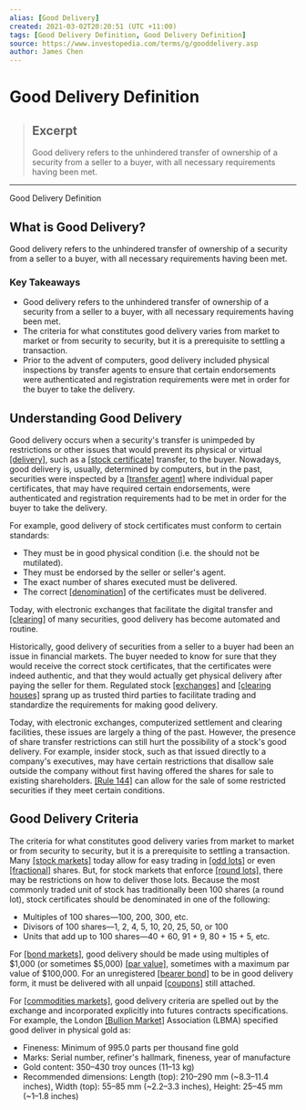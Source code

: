 ```yaml
---
alias: [Good Delivery]
created: 2021-03-02T20:20:51 (UTC +11:00)
tags: [Good Delivery Definition, Good Delivery Definition]
source: https://www.investopedia.com/terms/g/gooddelivery.asp
author: James Chen
---
```


# Good Delivery Definition

> ## Excerpt
> Good delivery refers to the unhindered transfer of ownership of a security from a seller to a buyer, with all necessary requirements having been met.

---

Good Delivery Definition
## What is Good Delivery?

Good delivery refers to the unhindered transfer of ownership of a security from a seller to a buyer, with all necessary requirements having been met.

### Key Takeaways

-   Good delivery refers to the unhindered transfer of ownership of a security from a seller to a buyer, with all necessary requirements having been met.
-   The criteria for what constitutes good delivery varies from market to market or from security to security, but it is a prerequisite to settling a transaction.
-   Prior to the advent of computers, good delivery included physical inspections by transfer agents to ensure that certain endorsements were authenticated and registration requirements were met in order for the buyer to take the delivery.

## Understanding Good Delivery

Good delivery occurs when a security's transfer is unimpeded by restrictions or other issues that would prevent its physical or virtual [[delivery]](https://www.investopedia.com/terms/d/delivery.asp), such as a [[stock certificate]](https://www.investopedia.com/terms/s/stockcertificate.asp) transfer, to the buyer. Nowadays, good delivery is, usually, determined by computers, but in the past, securities were inspected by a [[transfer agent]](https://www.investopedia.com/terms/t/transferagent.asp) where individual paper certificates, that may have required certain endorsements, were authenticated and registration requirements had to be met in order for the buyer to take the delivery.

For example, good delivery of stock certificates must conform to certain standards:

-   They must be in good physical condition (i.e. the should not be mutilated).
-   They must be endorsed by the seller or seller's agent.
-   The exact number of shares executed must be delivered.
-   The correct [[denomination]](https://www.investopedia.com/terms/d/denomination.asp) of the certificates must be delivered.

Today, with electronic exchanges that facilitate the digital transfer and [[clearing]](https://www.investopedia.com/terms/c/clearing.asp) of many securities, good delivery has become automated and routine.

Historically, good delivery of securities from a seller to a buyer had been an issue in financial markets. The buyer needed to know for sure that they would receive the correct stock certificates, that the certificates were indeed authentic, and that they would actually get physical delivery after paying the seller for them. Regulated stock [[exchanges]](https://www.investopedia.com/terms/s/stockmarket.asp) and [[clearing houses]](https://www.investopedia.com/terms/c/clearinghouse.asp) sprang up as trusted third parties to facilitate trading and standardize the requirements for making good delivery.

Today, with electronic exchanges, computerized settlement and clearing facilities, these issues are largely a thing of the past. However, the presence of share transfer restrictions can still hurt the possibility of a stock's good delivery. For example, insider stock, such as that issued directly to a company's executives, may have certain restrictions that disallow sale outside the company without first having offered the shares for sale to existing shareholders. [[Rule 144]](https://www.investopedia.com/terms/r/rule144.asp) can allow for the sale of some restricted securities if they meet certain conditions.

## Good Delivery Criteria

The criteria for what constitutes good delivery varies from market to market or from security to security, but it is a prerequisite to settling a transaction. Many [[stock markets]](https://www.investopedia.com/terms/s/stockmarket.asp) today allow for easy trading in [[odd lots]](https://www.investopedia.com/terms/o/oddlot.asp) or even [[fractional]](https://www.investopedia.com/terms/f/fractionalshare.asp) shares. But, for stock markets that enforce [[round lots]](https://www.investopedia.com/terms/r/roundlot.asp), there may be restrictions on how to deliver those lots. Because the most commonly traded unit of stock has traditionally been 100 shares (a round lot), stock certificates should be denominated in one of the following:

-   Multiples of 100 shares—100, 200, 300, etc.
-   Divisors of 100 shares—1, 2, 4, 5, 10, 20, 25, 50, or 100
-   Units that add up to 100 shares—40 + 60, 91 + 9, 80 + 15 + 5, etc.

For [[bond markets]](https://www.investopedia.com/terms/b/bondmarket.asp), good delivery should be made using multiples of $1,000 (or sometimes $5,000) [[par value]](https://www.investopedia.com/terms/p/parvalue.asp), sometimes with a maximum par value of $100,000. For an unregistered [[bearer bond]](https://www.investopedia.com/terms/b/bearer_bond.asp) to be in good delivery form, it must be delivered with all unpaid [[coupons]](https://www.investopedia.com/terms/c/coupon.asp) still attached.

For [[commodities markets]](https://www.investopedia.com/terms/c/commodity-market.asp), good delivery criteria are spelled out by the exchange and incorporated explicitly into futures contracts specifications. For example, the London [[Bullion Market]](https://www.investopedia.com/terms/b/bullion-market.asp) Association (LBMA) specified good deliver in physical gold as:   

-   Fineness: Minimum of 995.0 parts per thousand fine gold
-   Marks: Serial number, refiner's hallmark, fineness, year of manufacture
-   Gold content: 350–430 troy ounces (11–13 kg)
-   Recommended dimensions: Length (top): 210–290 mm (~8.3–11.4 inches), Width (top): 55–85 mm (~2.2–3.3 inches), Height: 25–45 mm (~1–1.8 inches)
